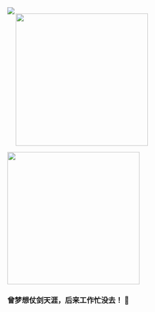 <img align="left" src="https://github-readme-stats.vercel.app/api?username=jijiucheng&show_icons=true&icon_color=CE1D2D&text_color=718096&bg_color=ffffff&hide_title=true" />


<p><image src="曾梦想仗剑天涯，后来工作忙没去.jpeg" width="300px" height="300px" /></p>
<p><image src="遥望远方.jpg" width="300px" height="300px" /></p>


### 曾梦想仗剑天涯，后来工作忙没去！ 👋

<!--
**jijiucheng/jijiucheng** is a ✨ _special_ ✨ repository because its `README.md` (this file) appears on your GitHub profile.

Here are some ideas to get you started:

- 🔭 I’m currently working on ...
- 🌱 I’m currently learning ...
- 👯 I’m looking to collaborate on ...
- 🤔 I’m looking for help with ...
- 💬 Ask me about ...
- 📫 How to reach me: ...
- 😄 Pronouns: ...
- ⚡ Fun fact: ...
-->
